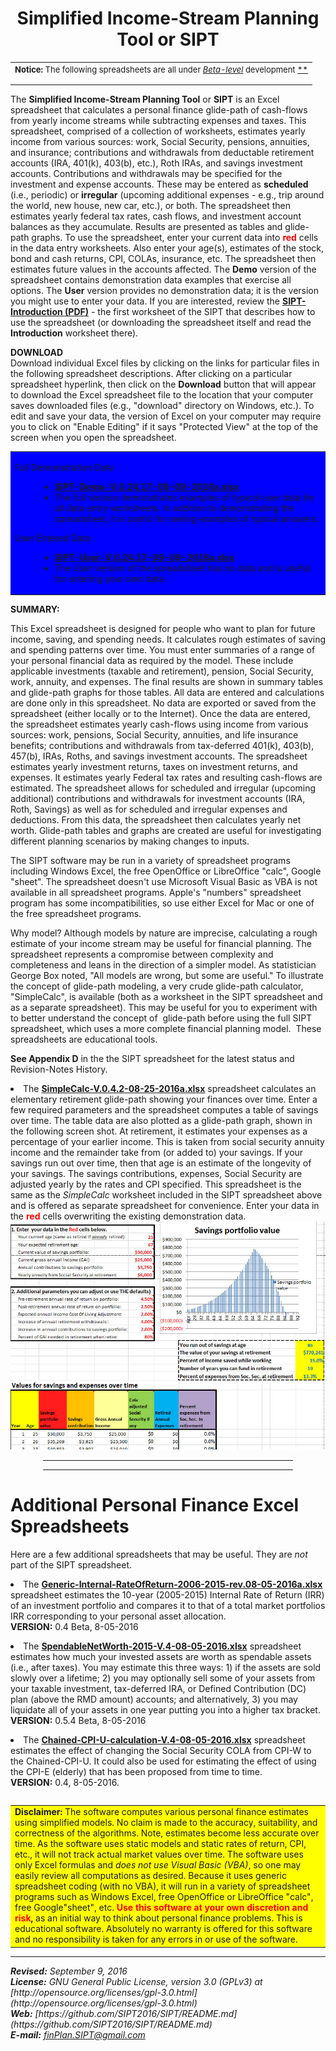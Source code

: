 <title>personal finance spreadsheets</title>


<center>

<h1><B>Simplified Income-Stream Planning Tool</B> or <B>SIPT</B> </h1>

</center>
<p></p>

<table>
<tr>
<td>
<FONT SIZE=-1>
<b>Notice:</b> The following spreadsheets are all under 
<A HREF="ForeverBetaCartoon.jpg"> <i>Beta-level</i></A> development <A HREF="https://en.wikipedia.org/wiki/Software_release_life_cycle">**</A>
<p></p>
</FONT>
</TD>
</TR>
</Table>


The <B>Simplified Income-Stream Planning Tool</B> or <B>SIPT</B> is an Excel spreadsheet that calculates a personal finance glide-path of cash-flows from yearly income streams while subtracting expenses and taxes. This spreadsheet, comprised of a collection of worksheets, estimates yearly income from various sources: work, Social Security, pensions, annuities, and insurance; contributions and withdrawals from deductable retirement accounts (IRA, 401(k), 403(b), etc.), Roth IRAs, and savings investment accounts. Contributions and withdrawals may be specified for the investment and expense accounts. These may be entered as  <b>scheduled</b> (i.e., periodic) or <b>irregular</b> (upcoming additional expenses - e.g., trip around the world, new house, new car, etc.), or both. The spreadsheet then estimates yearly federal tax rates, cash flows, and investment account balances as they accumulate. Results are presented as tables and glide-path graphs. To use the spreadsheet, enter your current data into <b><font color="red">red</font></b> cells in the data entry worksheets. Also enter your age(s), estimates of the stock, bond and cash returns, CPI, COLAs, insurance, etc. The spreadsheet then estimates future values in the accounts affected. The  <b>Demo</b> version of the spreadsheet contains demonstration data examples that exercise all options. The <b>User</b> version provides no demonstration data; it  is the version you might use to enter your data. If you are interested, review the <A HREF="SIPT-Introduction.pdf"><B>SIPT-Introduction (PDF)</B></A> - the first worksheet of the SIPT that describes how to use the spreadsheet (or downloading the spreadsheet itself and read the <B>Introduction</B> worksheet there).  

<B>DOWNLOAD</B><BR>
Download individual Excel files by clicking on the links for particular files in the following spreadsheet descriptions. After clicking on a particular spreadsheet hyperlink, then click on the <B>Download</B> button that will appear to download the Excel spreadsheet file to the location that your computer saves downloaded files (e.g., "download" directory on Windows, etc.).
To edit and save your data, the version of Excel on your computer may require you to click on "Enable Editing" if it says "Protected View" at the top of the screen when you open the spreadsheet.<P>
      
 
<P>
<table BGCOLOR="blue">
<tr>
<td>

<DL>
<DT>Full Demonstration Data
<DD>
<UL>
<LI><A HREF="SIPT-Demo-V.0.24.17-09-09-2016a.xlsx">
<B>SIPT-Demo-V.0.24.17-09-09-2016a.xlsx</B></A>
<LI>The full version demonstrates examples of typical user data for all data entry worksheets. In addition to demonstrating the spreadsheet, it is useful for seeing examples of typical answers.
</UL>
</DT>

<DT>User Entered Data
<DD>
<UL>
<LI><A HREF="SIPT-User-V.0.24.17-09-09-2016a.xlsx">
<B>SIPT-User-V.0.24.17-09-09-2016a.xlsx</B></A>
<LI>The User version of the spreadsheet has no data and is useful for entering your own data.
</UL>
</DT>
</DL>

</td>
</tr>
</table>
      
			
<B>SUMMARY:</B> 
			
This Excel spreadsheet is designed for people who want to plan for future income, saving, and spending needs. It calculates rough estimates of saving and spending patterns over time. You must enter summaries of a range of your personal financial data as required by the model. These include applicable investments (taxable and retirement), pension, Social Security, work, annuity, and expenses. The final results are shown in summary tables and glide-path graphs for those tables. All data are entered and calculations are done only in this spreadsheet. No data are exported or saved from the spreadsheet (either locally or to the Internet). Once the data are entered, the spreadsheet estimates yearly cash-flows using income from various sources: work, pensions, Social Security, annuities, and life insurance benefits; contributions and withdrawals from tax-deferred 401(k), 403(b), 457(b), IRAs, Roths, and savings investment accounts. The spreadsheet estimates yearly investment returns, taxes on investment returns, and expenses. It estimates yearly Federal tax rates and resulting cash-flows are estimated. The spreadsheet allows for scheduled and irregular (upcoming additional) contributions and withdrawals for investment accounts (IRA, Roth, Savings) as well as for scheduled and irregular expenses and deductions. From this data, the spreadsheet then calculates yearly net worth. Glide-path tables and graphs are created are useful for investigating different planning scenarios by making  changes to inputs.

<P></P>

The SIPT software may be run in a variety of spreadsheet programs including Windows Excel, the free OpenOffice or LibreOffice "calc", Google "sheet". The spreadsheet doesn't use Microsoft Visual Basic as VBA is not available in all spreadsheet programs. Apple's "numbers" spreadsheet program has some incompatibilities, so use either Excel for Mac or one of the free spreadsheet programs.

<P></P>

Why model? Although models by nature are imprecise, calculating a rough estimate of your income stream may be useful for financial planning. The spreadsheet represents a compromise between complexity and completeness and leans in the direction of a simpler model. As statistician George Box noted, "All models are wrong, but some are useful." To illustrate the concept of glide-path modeling, a very crude glide-path calculator, "SimpleCalc", is available (both as a worksheet in the SIPT spreadsheet and as a separate spreadsheet). This may be useful for you to experiment with to better understand the concept of  glide-path before using the full SIPT spreadsheet, which uses a more complete financial planning model.  These spreadsheets are  educational tools.
 

<p></P>

<B>See Appendix D</B> in the the SIPT spreadsheet for the latest status and Revision-Notes History.<BR> 			
<P></P>


<li> The <a href="SimpleCalc-V.0.4.2-08-25-2016a.xlsx">
<B>SimpleCalc-V.0.4.2-08-25-2016a.xlsx</B></a> spreadsheet calculates an elementary retirement glide-path showing your finances over time. Enter a few required parameters and the spreadsheet computes a table of savings over time. The table data are also plotted as a glide-path graph, shown in the following screen shot. At retirement, it estimates your expenses as a percentage of your earlier income. This is taken from social security annuity income and the remainder take from (or added to) your savings. If your savings run out over time, then that age is an estimate of the longevity of your savings. The savings contributions, expenses, Social Security are adjusted yearly by the rates and CPI specified. This spreadsheet is the same as the <i>SimpleCalc</i> worksheet included in the SIPT spreadsheet above and is offered as separate spreadsheet for convenience. Enter your data in the <b><font color="red">red</font></b> cells overwriting the existing demonstration data.
<BR>
<IMG SRC="SimpleCalc-glide-path-demo6.jpg" Width="600">
<p>
</p></li>
</ol>

<P>
<P>


<center><hr width="400"><p></p></center>


<center><hr width="400"><p></p></center>

<h1>Additional Personal Finance Excel Spreadsheets</h1>

Here are a few additional spreadsheets that may be useful. They are <I>not</I> part of the SIPT spreadsheet.
<P>


<li> The <a href="Generic-Internal-RateOfReturn-2006-2015-rev.08-05-2016a.xlsx">
<B>Generic-Internal-RateOfReturn-2006-2015-rev.08-05-2016a.xlsx</B></A>
spreadsheet estimates the 10-year (2005-2015) Internal Rate of Return (IRR) of an investment portfolio and compares it to that of a total market portfolios IRR corresponding to your personal asset allocation. <br>
<B>VERSION:</B> 0.4 Beta, 8-05-2016
<p>  

</p></li>

<li> The <a href="SpendableNetWorth-2015-V.4-08-05-2016.xlsx">
<B>SpendableNetWorth-2015-V.4-08-05-2016.xlsx</B></a> 
spreadsheet estimates how much your invested assets are worth as spendable assets (i.e., after taxes). You may estimate this three ways: 1) if the assets are sold slowly over a lifetime; 2) you may optionally sell some of your assets from your taxable investment, tax-deferred IRA, or Defined Contribution (DC) plan (above the RMD amount) accounts; and alternatively, 3) you may liquidate all of your assets in one year putting you into a higher tax bracket.  <br>
<B>VERSION:</B> 0.5.4 Beta, 8-05-2016
<p>

</p></li>


<li> 
The <a href="Chained-CPI-U-calculation-V.4-08-05-2016.xlsx">
<B>Chained-CPI-U-calculation-V.4-08-05-2016.xlsx</B></a>
spreadsheet estimates the effect of changing the Social Security COLA from CPI-W to the Chained-CPI-U. It could also be used for estimating the effect of using the CPI-E (elderly) that has been proposed from time to time.  <br>
<B>VERSION:</B> 0.4, 8-05-2016. 
<p>
</p></li></ol>

<pre></pre>
<table BGCOLOR="yellow">
<tr>
<td>
<b>Disclaimer:</b> The software computes various personal finance estimates using simplified models. No claim is made to the accuracy, suitability, and correctness of the algorithms. Note, estimates become less accurate over time. As the software uses static models and static rates of return, CPI, etc., it will not track actual market values over time. The software	uses only Excel formulas and <I>does not use Visual Basic (VBA)</I>, so one may easily review all computations as desired. Because it uses generic spreadsheet coding (with no VBA), it will run in a variety of spreadsheet programs such as Windows Excel, free OpenOffice or LibreOffice "calc", free Google"sheet", etc. <B><FONT color="red">Use this software at your own discretion and risk</FONT>,</B> as an initial way to think about personal finance problems. This is educational software. Absolutely no warranty is offered for this software and no responsibility is taken for any errors in or use of the software. 
</td>
</tr>
</table>
<p></p>


<P>

----------


<address>
<B>Revised:</B> September 9, 2016
<BR>
<B>License:</B> GNU General Public License, version 3.0 (GPLv3) at
[http://opensource.org/licenses/gpl-3.0.html](http://opensource.org/licenses/gpl-3.0.html)
<BR> 
<b>Web:</B> [https://github.com/SIPT2016/SIPT/README.md](https://github.com/SIPT2016/SIPT/README.md)
<BR>
<B>E-mail:</B> <A HREF="mailto:finPlan.SIPT@gmail.com">finPlan.SIPT@gmail.com</A>

</address>
